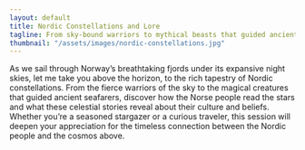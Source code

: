 ```yaml
---
layout: default
title: Nordic Constellations and Lore
tagline: From sky-bound warriors to mythical beasts that guided ancient seafarers, discover how the Nordic people read the stars and what their constellations reveal about their beliefs, values, and deep connection to the cosmos.
thumbnail: "/assets/images/nordic-constellations.jpg"
---
```


As we sail through Norway’s breathtaking fjords under its expansive night skies, let me take you above the horizon, to the rich tapestry of Nordic constellations.  From the fierce warriors of the sky to the magical creatures that guided ancient seafarers, discover how the Norse people read the stars and what these celestial stories reveal about their culture and beliefs. Whether you’re a seasoned stargazer or a curious traveler, this session will deepen your appreciation for the timeless connection between the Nordic people and the cosmos above.
